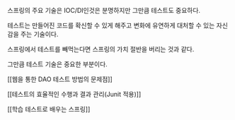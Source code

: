 스프링의 주요 기술은 IOC/DI인것은 분명하지만 그만큼 테스트도 중요하다.

테스트는 만들어진 코드를 확신할 수 있게 해주고 변화에 유연하게 대처할 수 있는 자신감을 주는 기술이다.

스프링에서 테스트를 빼먹는다면 스프링의 가치 절반을 버리는 것과 같다.

그만큼 테스트 기술은 중요한 부분이다.

  

[[웹을 통한 DAO 테스트 방법의 문제점]]

[[테스트의 효율적인 수행과 결과 관리(Junit 적용)]]

[[학습 테스트로 배우는 스프링]]